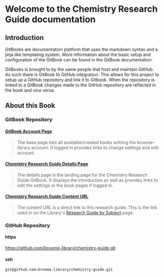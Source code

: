 # Welcome to the Chemistry Research Guide documentation

## Introduction

GitBooks are documentation platform that uses the markdown syntax and a jinja like templating system.  More information about the basic setup and configuration of the GitBook can be found in the GitBook documentation.  

GitBooks is brought to by the same people that host and maintain GitHub.  As such there is GitBook to GitHub integration.  This allows for this project to setup up a GitHub repository and link it to Gitbook.  When the repository is linked to a GitBook changes made to the GitHub repository are reflected in the book and vice versa.

## About this Book

### GitBook Repository

#### [GitBook Account Page](https://www.gitbook.com/@broome-library)
> The base page lists all available/created books withing the broome-library account.  If logged in provides links to change settings and edit account.

#### [Chemistry Research Guide Details Page](https://www.gitbook.com/book/broome-library/chemistry-guide/details)
> The details page is the landing page for the Chemistry Research Guide GitBook.  It displays the introduction as well as provides links to edit the settings or the book pages if logged in.

#### [Chemistry Research Guide Content URL](https://broome-library.gitbooks.io/chemistry-guide/content)
> The content URL is a direct link to this research guide. This is the link used in on the Library's [Research Guide by Subject](https://library.csuci.edu/research/dbases-subject.htm) page.

### GitHub Repository

#### https
https://github.com/broome-library/chemistry-guide.git

#### ssh
```git@github.com:broome-library/chemistry-guide.git```
